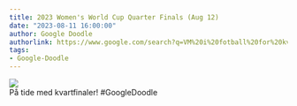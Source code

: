 ```yaml
---
title: 2023 Women's World Cup Quarter Finals (Aug 12)
date: "2023-08-11 16:00:00"
author: Google Doodle
authorlink: https://www.google.com/search?q=VM%20i%20fotball%20for%20kvinner%202023
tags:
- Google-Doodle
---
```

<img src="https://www.google.com/logos/doodles/2023/2023-womens-world-cup-quarter-finals-aug-12-6753651837110161-law.gif" referrerpolicy="no-referrer"><br>På tide med kvartfinaler! #GoogleDoodle
